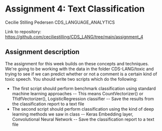 # Assignment 4: Text Classification

Cecilie Stilling Pedersen
CDS_LANGUAGE_ANALYTICS

Link to repository: https://github.com/ceciliestilling/CDS_LANG/tree/main/assignment_4


## Assignment description 
The assignment for this week builds on these concepts and techniques. We're going to be working with the data in the folder CDS-LANG/toxic and trying to see if we can predict whether or not a comment is a certain kind of toxic speech. You should write two scripts which do the following:

- The first script should perform benchmark classification using standard machine learning approaches
-- This means CountVectorizer() or TfidfVectorizer(), LogisticRegression classifier
-- Save the results from the classification report to a text file
- The second script should perform classification using the kind of deep learning methods we saw in class
-- Keras Embedding layer, Convolutional Neural Network
-- Save the classification report to a text file
